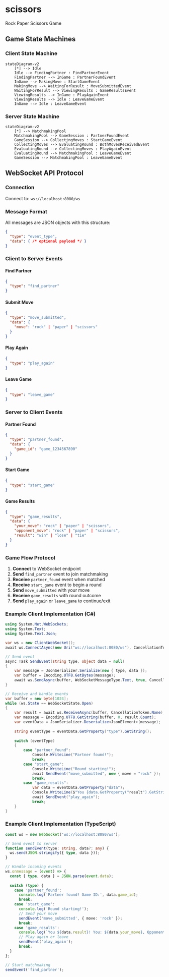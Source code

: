 # scissors
Rock Paper Scissors Game

## Game State Machines

### Client State Machine

```mermaid
stateDiagram-v2
    [*] --> Idle
    Idle --> FindingPartner : FindPartnerEvent
    FindingPartner --> InGame : PartnerFoundEvent
    InGame --> MakingMove : StartGameEvent
    MakingMove --> WaitingForResult : MoveSubmittedEvent
    WaitingForResult --> ViewingResults : GameResultsEvent
    ViewingResults --> InGame : PlayAgainEvent
    ViewingResults --> Idle : LeaveGameEvent
    InGame --> Idle : LeaveGameEvent
```

### Server State Machine

```mermaid
stateDiagram-v2
    [*] --> MatchmakingPool
    MatchmakingPool --> GameSession : PartnerFoundEvent
    GameSession --> CollectingMoves : StartGameEvent
    CollectingMoves --> EvaluatingRound : BothMovesReceivedEvent
    EvaluatingRound --> CollectingMoves : PlayAgainEvent
    EvaluatingRound --> MatchmakingPool : LeaveGameEvent
    GameSession --> MatchmakingPool : LeaveGameEvent
```

## WebSocket API Protocol

### Connection
Connect to: `ws://localhost:8080/ws`

### Message Format
All messages are JSON objects with this structure:
```json
{
  "type": "event_type",
  "data": { /* optional payload */ }
}
```

### Client to Server Events

#### Find Partner
```json
{
  "type": "find_partner"
}
```

#### Submit Move
```json
{
  "type": "move_submitted",
  "data": {
    "move": "rock" | "paper" | "scissors"
  }
}
```

#### Play Again
```json
{
  "type": "play_again"
}
```

#### Leave Game
```json
{
  "type": "leave_game"
}
```

### Server to Client Events

#### Partner Found
```json
{
  "type": "partner_found",
  "data": {
    "game_id": "game_1234567890"
  }
}
```

#### Start Game
```json
{
  "type": "start_game"
}
```

#### Game Results
```json
{
  "type": "game_results",
  "data": {
    "your_move": "rock" | "paper" | "scissors",
    "opponent_move": "rock" | "paper" | "scissors",
    "result": "win" | "lose" | "tie"
  }
}
```

### Game Flow Protocol

1. **Connect** to WebSocket endpoint
2. **Send** `find_partner` event to join matchmaking
3. **Receive** `partner_found` event when matched
4. **Receive** `start_game` event to begin a round
5. **Send** `move_submitted` with your move
6. **Receive** `game_results` with round outcome
7. **Send** `play_again` or `leave_game` to continue/exit


### Example Client Implementation (C#)

```csharp
using System.Net.WebSockets;
using System.Text;
using System.Text.Json;

var ws = new ClientWebSocket();
await ws.ConnectAsync(new Uri("ws://localhost:8080/ws"), CancellationToken.None);

// Send event
async Task SendEvent(string type, object data = null)
{
    var message = JsonSerializer.Serialize(new { type, data });
    var buffer = Encoding.UTF8.GetBytes(message);
    await ws.SendAsync(buffer, WebSocketMessageType.Text, true, CancellationToken.None);
}

// Receive and handle events
var buffer = new byte[1024];
while (ws.State == WebSocketState.Open)
{
    var result = await ws.ReceiveAsync(buffer, CancellationToken.None);
    var message = Encoding.UTF8.GetString(buffer, 0, result.Count);
    var eventData = JsonSerializer.Deserialize<JsonElement>(message);
    
    string eventType = eventData.GetProperty("type").GetString();
    
    switch (eventType)
    {
        case "partner_found":
            Console.WriteLine("Partner found!");
            break;
        case "start_game":
            Console.WriteLine("Round starting!");
            await SendEvent("move_submitted", new { move = "rock" });
            break;
        case "game_results":
            var data = eventData.GetProperty("data");
            Console.WriteLine($"You {data.GetProperty("result").GetString()}!");
            await SendEvent("play_again");
            break;
    }
}
```



### Example Client Implementation (TypeScript)

```typescript
const ws = new WebSocket('ws://localhost:8080/ws');

// Send event to server
function sendEvent(type: string, data?: any) {
  ws.send(JSON.stringify({ type, data }));
}

// Handle incoming events
ws.onmessage = (event) => {
  const { type, data } = JSON.parse(event.data);
  
  switch (type) {
    case 'partner_found':
      console.log('Partner found! Game ID:', data.game_id);
      break;
    case 'start_game':
      console.log('Round starting!');
      // Send your move
      sendEvent('move_submitted', { move: 'rock' });
      break;
    case 'game_results':
      console.log(`You ${data.result}! You: ${data.your_move}, Opponent: ${data.opponent_move}`);
      // Play again or leave
      sendEvent('play_again');
      break;
  }
};

// Start matchmaking
sendEvent('find_partner');
```


